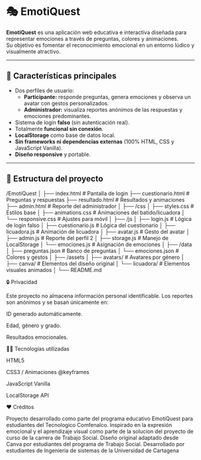 # 🎭 EmotiQuest

**EmotiQuest** es una aplicación web educativa e interactiva diseñada para representar emociones a través de preguntas, colores y animaciones.  
Su objetivo es fomentar el reconocimiento emocional en un entorno lúdico y visualmente atractivo.

---

## 🌈 Características principales

- Dos perfiles de usuario:
  - **Participante:** responde preguntas, genera emociones y observa un avatar con gestos personalizados.
  - **Administrador:** visualiza reportes anónimos de las respuestas y emociones predominantes.
- Sistema de login **falso** (sin autenticación real).
- Totalmente **funcional sin conexión**.
- **LocalStorage** como base de datos local.
- **Sin frameworks ni dependencias externas** (100% HTML, CSS y JavaScript Vanilla).
- **Diseño responsive** y portable.

---

## 📁 Estructura del proyecto
/EmotiQuest
│
├── index.html # Pantalla de login
├── cuestionario.html # Preguntas y respuestas
├── resultado.html # Resultados y animaciones
├── admin.html # Reporte del administrador
│
├── /css
│ ├── styles.css # Estilos base
│ ├── animations.css # Animaciones del batido/licuadora
│ └── responsive.css # Ajustes para móvil
│
├── /js
│ ├── login.js # Lógica de login falso
│ ├── cuestionario.js # Lógica del cuestionario
│ ├── licuadora.js # Animación de licuadora
│ ├── avatar.js # Gesto del avatar
│ ├── admin.js # Reporte del perfil 2
│ ├── storage.js # Manejo de LocalStorage
│ └── emociones.js # Asignación de emociones
│
├── /data
│ ├── preguntas.json # Banco de preguntas
│ └── emociones.json # Colores y gestos
│
├── /assets
│ ├── avatars/ # Avatares por género
│ ├── canva/ # Elementos del diseño original
│ └── licuadora/ # Elementos visuales animados
│
└── README.md


🔒 Privacidad

Este proyecto no almacena información personal identificable.
Los reportes son anónimos y se basan únicamente en:

ID generado automáticamente.

Edad, género y grado.

Resultados emocionales.

🧑‍💻 Tecnologías utilizadas

HTML5

CSS3 / Animaciones @keyframes

JavaScript Vanilla

LocalStorage API

❤️ Créditos

Proyecto desarrollado como parte del programa educativo EmotiQuest para estudiantes del Tecnologico Comfenalco.
Inspirado en la expresión emocional y el aprendizaje visual como parte de la solucion del proyecto de curso de la carrera de Trabajo Social.
Diseño original adaptado desde Canva por estudiantes del programa de Trabajo Social.
Desarrollado por estudiantes de Ingenieria de sistemas de la Universidad de Cartagena
